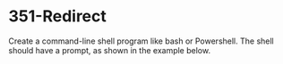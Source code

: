 # 351-Redirect

Create a command-line shell program like bash or Powershell. The shell should have a prompt, as shown in the example below.
